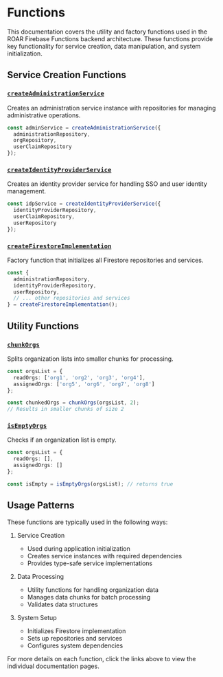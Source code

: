 # Functions
This documentation covers the utility and factory functions used in the ROAR Firebase Functions backend architecture. These functions provide key functionality for service creation, data manipulation, and system initialization.

## Service Creation Functions

### [`createAdministrationService`](createAdministrationService.md)
Creates an administration service instance with repositories for managing administrative operations.

```typescript
const adminService = createAdministrationService({
  administrationRepository,
  orgRepository,
  userClaimRepository
});
```

### [`createIdentityProviderService`](createIdentityProviderService.md)
Creates an identity provider service for handling SSO and user identity management.

```typescript
const idpService = createIdentityProviderService({
  identityProviderRepository,
  userClaimRepository,
  userRepository
});
```

### [`createFirestoreImplementation`](createFirestoreImplementation.md)
Factory function that initializes all Firestore repositories and services.

```typescript
const {
  administrationRepository,
  identityProviderRepository,
  userRepository,
  // ... other repositories and services
} = createFirestoreImplementation();
```

## Utility Functions

### [`chunkOrgs`](chunkOrgs.md)
Splits organization lists into smaller chunks for processing.

```typescript
const orgsList = {
  readOrgs: ['org1', 'org2', 'org3', 'org4'],
  assignedOrgs: ['org5', 'org6', 'org7', 'org8']
};

const chunkedOrgs = chunkOrgs(orgsList, 2);
// Results in smaller chunks of size 2
```

### [`isEmptyOrgs`](isEmptyOrgs.md)
Checks if an organization list is empty.

```typescript
const orgsList = {
  readOrgs: [],
  assignedOrgs: []
};

const isEmpty = isEmptyOrgs(orgsList); // returns true
```

## Usage Patterns

These functions are typically used in the following ways:

1. Service Creation
   - Used during application initialization
   - Creates service instances with required dependencies
   - Provides type-safe service implementations

2. Data Processing
   - Utility functions for handling organization data
   - Manages data chunks for batch processing
   - Validates data structures

3. System Setup
   - Initializes Firestore implementation
   - Sets up repositories and services
   - Configures system dependencies

For more details on each function, click the links above to view the individual documentation pages.
